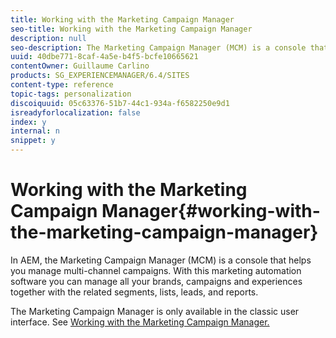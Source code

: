 ```yaml
---
title: Working with the Marketing Campaign Manager
seo-title: Working with the Marketing Campaign Manager
description: null
seo-description: The Marketing Campaign Manager (MCM) is a console that helps you manage multi-channel campaigns
uuid: 40dbe771-8caf-4a5e-b4f5-bcfe10665621
contentOwner: Guillaume Carlino
products: SG_EXPERIENCEMANAGER/6.4/SITES
content-type: reference
topic-tags: personalization
discoiquuid: 05c63376-51b7-44c1-934a-f6582250e9d1
isreadyforlocalization: false
index: y
internal: n
snippet: y
---
```


# Working with the Marketing Campaign Manager{#working-with-the-marketing-campaign-manager}

In AEM, the Marketing Campaign Manager (MCM) is a console that helps you manage multi-channel campaigns. With this marketing automation software you can manage all your brands, campaigns and experiences together with the related segments, lists, leads, and reports.

The Marketing Campaign Manager is only available in the classic user interface. See [Working with the Marketing Campaign Manager.](../../classic-ui-authoring/using/classic-personalization-campaigns-mktg-manager.md)
